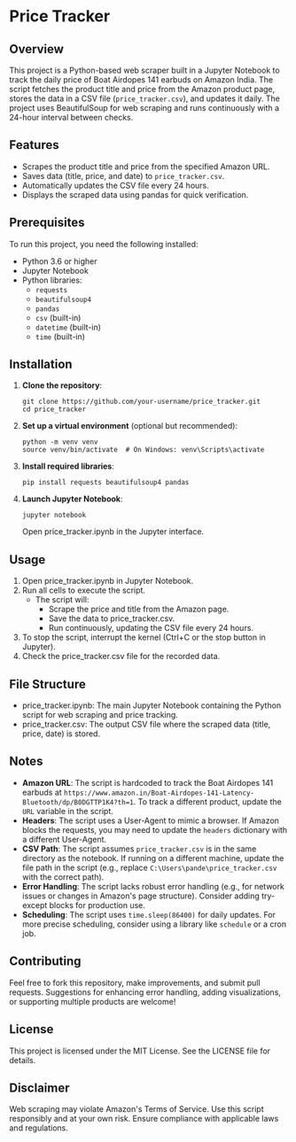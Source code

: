 # Price Tracker

## Overview

This project is a Python-based web scraper built in a Jupyter Notebook to track the daily price of Boat Airdopes 141 earbuds on Amazon India. The script fetches the product title and price from the Amazon product page, stores the data in a CSV file (`price_tracker.csv`), and updates it daily. The project uses BeautifulSoup for web scraping and runs continuously with a 24-hour interval between checks.

## Features

- Scrapes the product title and price from the specified Amazon URL.
- Saves data (title, price, and date) to `price_tracker.csv`.
- Automatically updates the CSV file every 24 hours.
- Displays the scraped data using pandas for quick verification.

## Prerequisites

To run this project, you need the following installed:

- Python 3.6 or higher
- Jupyter Notebook
- Python libraries:
  - `requests`
  - `beautifulsoup4`
  - `pandas`
  - `csv` (built-in)
  - `datetime` (built-in)
  - `time` (built-in)

## Installation

1. **Clone the repository**:

   ```
   git clone https://github.com/your-username/price_tracker.git
   cd price_tracker
   ```

2. **Set up a virtual environment** (optional but recommended):

   ```
   python -m venv venv
   source venv/bin/activate  # On Windows: venv\Scripts\activate
   ```

3. **Install required libraries**:

   ```
   pip install requests beautifulsoup4 pandas
   ```

4. **Launch Jupyter Notebook**:

   ```
   jupyter notebook
   ```

   Open price_tracker.ipynb in the Jupyter interface.

## Usage

1. Open price_tracker.ipynb in Jupyter Notebook.
2. Run all cells to execute the script.
   - The script will:
     - Scrape the price and title from the Amazon page.
     - Save the data to price_tracker.csv.
     - Run continuously, updating the CSV file every 24 hours.
3. To stop the script, interrupt the kernel (Ctrl+C or the stop button in Jupyter).
4. Check the price_tracker.csv file for the recorded data.

## File Structure

- price_tracker.ipynb: The main Jupyter Notebook containing the Python script for web scraping and price tracking.
- price_tracker.csv: The output CSV file where the scraped data (title, price, date) is stored.

## Notes

- **Amazon URL**: The script is hardcoded to track the Boat Airdopes 141 earbuds at `https://www.amazon.in/Boat-Airdopes-141-Latency-Bluetooth/dp/B0DGTTP1K4?th=1`. To track a different product, update the `URL` variable in the script.
- **Headers**: The script uses a User-Agent to mimic a browser. If Amazon blocks the requests, you may need to update the `headers` dictionary with a different User-Agent.
- **CSV Path**: The script assumes `price_tracker.csv` is in the same directory as the notebook. If running on a different machine, update the file path in the script (e.g., replace `C:\Users\pande\price_tracker.csv` with the correct path).
- **Error Handling**: The script lacks robust error handling (e.g., for network issues or changes in Amazon's page structure). Consider adding try-except blocks for production use.
- **Scheduling**: The script uses `time.sleep(86400)` for daily updates. For more precise scheduling, consider using a library like `schedule` or a cron job.

## Contributing

Feel free to fork this repository, make improvements, and submit pull requests. Suggestions for enhancing error handling, adding visualizations, or supporting multiple products are welcome!

## License

This project is licensed under the MIT License. See the LICENSE file for details.

## Disclaimer

Web scraping may violate Amazon's Terms of Service. Use this script responsibly and at your own risk. Ensure compliance with applicable laws and regulations.
